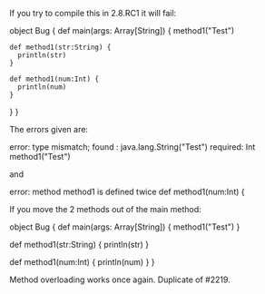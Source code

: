 If you try to compile this in 2.8.RC1 it will fail:

object Bug {
  def main(args: Array[String]) {
    method1("Test")

    def method1(str:String) {
      println(str)
    }

    def method1(num:Int) {
      println(num)
    }
  }
}

The errors given are:

error: type mismatch;
found   : java.lang.String("Test")
required: Int
method1("Test")

and

error: method method1 is defined twice
def method1(num:Int) {

If you move the 2 methods out of the main method:

object Bug {
  def main(args: Array[String]) {
    method1("Test")
  }

  def method1(str:String) {
    println(str)
  }

  def method1(num:Int) {
    println(num)
  }
}

Method overloading works once again.
Duplicate of #2219.
